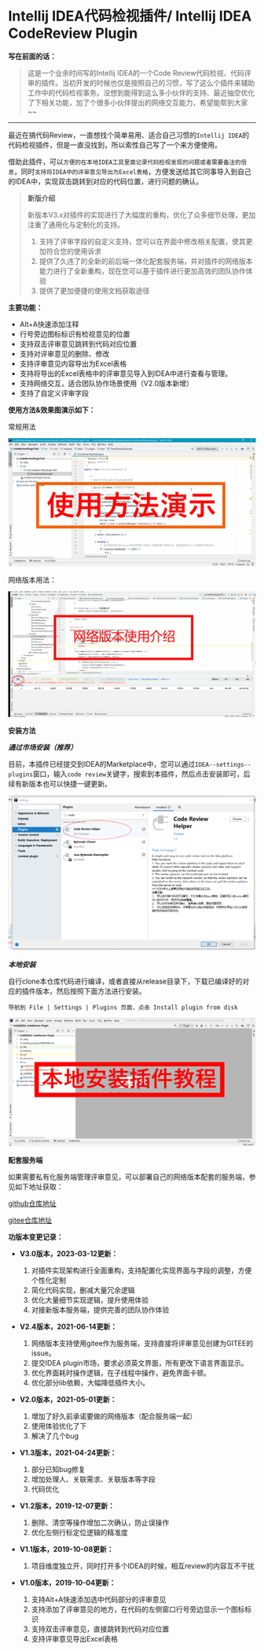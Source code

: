 # Intellij IDEA代码检视插件/ Intellij IDEA CodeReview Plugin

**写在前面的话：**

> 这是一个业余时间写的Intellij IDEA的一个Code Review代码检视、代码评审的插件。当初开发的时候也仅是按照自己的习惯，写了这么个插件来辅助工作中的代码检视事务。没想到能得到这么多小伙伴的支持、最近抽空优化了下相关功能，加了个很多小伙伴提出的网络交互能力，希望能帮到大家~~

---

最近在搞代码Review，一直想找个简单易用、适合自己习惯的`Intellij IDEA`的代码检视插件，但是一直没找到，所以索性自己写了一个来方便使用。

借助此插件，可以`方便的在本地IDEA工具里面记录代码检视发现的问题或者需要备注的信息`，同时`支持将IDEA中的评审意见导出为Excel表格`，方便发送给其它同事导入到自己的IDEA中，实现双击跳转到对应的代码位置，进行问题的确认。

> **新版介绍** 
> 
> 新版本V3.x对插件的实现进行了大幅度的重构，优化了众多细节处理，更加注重了通用化与定制化的支持。
> 1. 支持了评审字段的自定义支持，您可以在界面中修改相关配置，使其更加符合您的使用诉求
> 2. 提供了久违了的全新的前后端一体化配套服务端，并对插件的网络版本能力进行了全新重构，现在您可以基于插件进行更加高效的团队协作体验
> 3. 提供了更加便捷的使用文档获取途径


**主要功能：**
  * Alt+A快速添加注释
  * 行号旁边图标标识有检视意见的位置
  * 支持双击评审意见跳转到代码对应位置
  * 支持对评审意见的删除、修改
  * 支持评审意见内容导出为Excel表格
  * 支持将导出的Excel表格中的评审意见导入到IDEA中进行查看与管理。
  * 支持网络交互，适合团队协作场景使用（V2.0版本新增）
  * 支持了自定义评审字段


**使用方法&效果图演示如下：**

常规用法

![](assets/post_pics/README.md/use_guide_showcase.gif)


网络版本用法：

![](assets/post_pics/README.md/net_version_usage.gif)


**安装方法**

***通过市场安装（推荐）***

目前，本插件已经提交到IDEA的Marketplace中，您可以通过`IDEA--settings--plugins`窗口，输入`code review`关键字，搜索到本插件，然后点击安装即可，后续有新版本也可以快捷一键更新。

![](md_pics/2021-06-16-09-09-58.png)

***本地安装***

自行clone本仓库代码进行编译，或者直接从release目录下，下载已编译好的对应的插件版本，然后按照下面方法进行安装。

```
导航到 File | Settings | Plugins 页面，点击 Install plugin from disk
```

![](assets/post_pics/README.md/install_local_plugin_showcase.gif)


**配套服务端**

如果需要私有化服务端管理评审意见，可以部署自己的网络版本配套的服务端，参见如下地址获取：

[github仓库地址](https://github.com/veezean/CodeReviewServer)

[gitee仓库地址](https://gitee.com/veezean/CodeReviewServer)

**功版本变更记录：**

* **V3.0版本，2023-03-12更新：**
  1. 对插件实现架构进行全面重构，支持配置化实现界面与字段的调整，方便个性化定制<br>
  2. 简化代码实现，删减大量冗余逻辑<br>
  3. 优化大量细节实现逻辑，提升使用体验<br>
  4. 对接新版本服务端，提供完善的团队协作体验<br>

* **V2.4版本，2021-06-14更新：**
  1. 网络版本支持使用gitee作为服务端，支持直接将评审意见创建为GITEE的issue。<br>
  2. 提交IDEA plugin市场，要求必须英文界面，所有更改下语言界面显示。<br>
  3. 优化界面耗时操作逻辑，在子线程中操作，避免界面卡顿。<br>
  4. 优化部分lib依赖，大幅降低插件大小。<br>

* **V2.0版本，2021-05-01更新：**
  1. 增加了好久前承诺要做的网络版本（配合服务端一起）
  2. 使用体验优化了下
  3. 解决了几个bug

* **V1.3版本，2021-04-24更新：**
  1. 部分已知bug修复
  2. 增加处理人、关联需求、关联版本等字段
  3. 代码优化

* **V1.2版本，2019-12-07更新：**
  1. 删除、清空等操作增加二次确认，防止误操作
  2. 优化左侧行标定位逻辑的精准度

* **V1.1版本，2019-10-08更新：**
  1. 项目维度独立开，同时打开多个IDEA的时候，相互review的内容互不干扰

* **V1.0版本，2019-10-04更新：**
  1. 支持Alt+A快速添加选中代码部分的评审意见
  2. 支持添加了评审意见的地方，在代码的左侧窗口行号旁边显示一个图标标识
  3. 支持双击评审意见，直接跳转到代码对应位置
  4. 支持评审意见导出Excel表格
